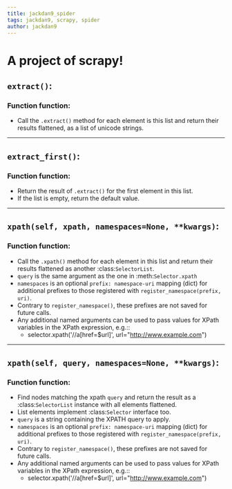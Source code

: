 ```yaml
---
title: jackdan9_spider
tags: jackdan9, scrapy, spider
author: jackdan9
---
```

# A project of scrapy!
## `extract()`:
### Function function:
- Call the ``.extract()`` method for each element is this list and return their results flattened, as a list of unicode strings.

------

## `extract_first()`:
### Function function:
- Return the result of ``.extract()`` for the first element in this list.
- If the list is empty, return the default value.

------

## `xpath(self, xpath, namespaces=None, **kwargs)`:
### Function function:
- Call the ``.xpath()`` method for each element in this list and return their results flattened as another :class:`SelectorList`.
- ``query`` is the same argument as the one in :meth:`Selector.xpath`
- ``namespaces`` is an optional ``prefix: namespace-uri`` mapping (dict) for additional prefixes to those registered with ``register_namespace(prefix, uri)``.
- Contrary to ``register_namespace()``, these prefixes are not saved for future calls.
- Any additional named arguments can be used to pass values for XPath variables in the XPath expression, e.g.::
    - selector.xpath('//a[href=$url]', url="http://www.example.com")

------

## `xpath(self, query, namespaces=None, **kwargs)`:
### Function function:
- Find nodes matching the xpath ``query`` and return the result as a :class:`SelectorList` instance with all elements flattened.
- List elements implement :class:`Selector` interface too.
- ``query`` is a string containing the XPATH query to apply.
- ``namespaces`` is an optional ``prefix: namespace-uri`` mapping (dict) for additional prefixes to those registered with ``register_namespace(prefix, uri)``.
- Contrary to ``register_namespace()``, these prefixes are not saved for future calls.
- Any additional named arguments can be used to pass values for XPath variables in the XPath expression, e.g.::
    - selector.xpath('//a[href=$url]', url="http://www.example.com")